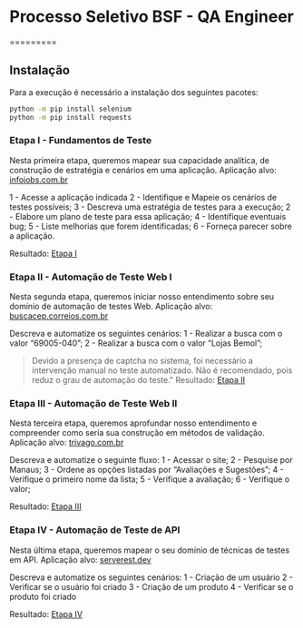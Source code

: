 # Processo Seletivo BSF - QA Engineer 
=========
## Instalação
Para a execução é necessário a instalação dos seguintes pacotes:

```sh
python -m pip install selenium
python -m pip install requests
```

### Etapa I - Fundamentos de Teste
Nesta primeira etapa, queremos mapear sua capacidade analítica, de construção de estratégia e cenários em uma aplicação.
Aplicação alvo: [infojobs.com.br](https://www.infojobs.com.br)

1 - Acesse a aplicação indicada
2 - Identifique e Mapeie os cenários de testes possíveis;
3 - Descreva uma estratégia de testes para a execução;
2 - Elabore um plano de teste para essa aplicação;
4 - Identifique eventuais bug;
5 - Liste melhorias que forem identificadas;
6 - Forneça parecer sobre a aplicação.

Resultado: [Etapa I](https://github.com/ThiagoTribuzy/BSF-QA_Engineer/blob/main/etapa1.txt)

### Etapa II - Automação de Teste Web I

Nesta segunda etapa, queremos iniciar nosso entendimento sobre seu domínio de automação de testes Web.
Aplicação alvo: [buscacep.correios.com.br](https://buscacepinter.correios.com.br/app/cep/index.php)

Descreva e automatize os seguintes cenários:
1 - Realizar a busca com o valor “69005-040”;
2 - Realizar a busca com o valor “Lojas Bemol”;

> Devido a presença de captcha no sistema, foi necessário a intervenção manual no teste automatizado. Não é recomendado, pois reduz o grau de automação do teste."
Resultado: [Etapa II](https://github.com/ThiagoTribuzy/BSF-QA_Engineer/blob/main/etapa2.py)

### Etapa III - Automação de Teste Web II
Nesta terceira etapa, queremos aprofundar nosso entendimento e compreender como seria sua construção em métodos de validação.
Aplicação alvo: [trivago.com.br](https://www.trivago.com.br)

Descreva e automatize o seguinte fluxo:
1 - Acessar o site;
2 - Pesquise por Manaus;
3 - Ordene as opções listadas por “Avaliações e Sugestões”;
4 - Verifique o primeiro nome da lista;
5 - Verifique a avaliação;
6 - Verifique o valor;

Resultado: [Etapa III](https://github.com/ThiagoTribuzy/BSF-QA_Engineer/blob/main/etapa3.py)

### Etapa IV - Automação de Teste de API
Nesta última etapa, queremos mapear o seu domínio de técnicas de testes em API.
Aplicação alvo: [serverest.dev](https://serverest.dev)

Descreva e automatize os seguintes cenários:
1 - Criação de um usuário
2 - Verificar se o usuário foi criado
3 - Criação de um produto
4 - Verificar se o produto foi criado

Resultado: [Etapa IV](https://github.com/ThiagoTribuzy/BSF-QA_Engineer/blob/main/etapa4.py)